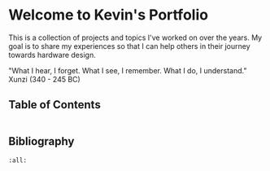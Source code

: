# Welcome to Kevin's Portfolio

This is a collection of projects and topics I've worked on over the years. My goal is to share my experiences so that I can help others in their journey towards hardware design.


"What I hear, I forget. What I see, I remember. What I do, I understand." Xunzi (340 - 245 BC) 


## Table of Contents
```{tableofcontents}
```
## Bibliography

```{bibliography}
:all:
```